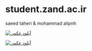 # student.zand.ac.ir
saeed taheri &
mohammad alipnh

<a href="https://uupload.ir/view/ke8k_11111.png" target="_blank"><img src="https://uupload.ir/files/ke8k_11111_thumb.png" border="0" alt="آپلود عکس" /></a>


<a href="https://uupload.ir/view/4prz_222222.png" target="_blank"><img src="https://uupload.ir/files/4prz_222222_thumb.png" border="0" alt="آپلود عکس" /></a>
